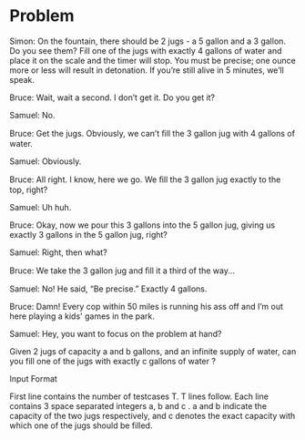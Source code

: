 # Problem

Simon: On the fountain, there should be 2 jugs - a 5 gallon and a 3 gallon. Do you see them? Fill one of the jugs with exactly 4 gallons of water and place it on the scale and the timer will stop. You must be precise; one ounce more or less will result in detonation. If you’re still alive in 5 minutes, we’ll speak.

Bruce: Wait, wait a second. I don’t get it. Do you get it?

Samuel: No.

Bruce: Get the jugs. Obviously, we can’t ﬁll the 3 gallon jug with 4 gallons of water.

Samuel: Obviously.

Bruce: All right. I know, here we go. We ﬁll the 3 gallon jug exactly to the top, right?

Samuel: Uh huh.

Bruce: Okay, now we pour this 3 gallons into the 5 gallon jug, giving us exactly 3 gallons in the 5 gallon jug, right?

Samuel: Right, then what?

Bruce: We take the 3 gallon jug and ﬁll it a third of the way...

Samuel: No! He said, “Be precise.” Exactly 4 gallons.

Bruce: Damn! Every cop within 50 miles is running his ass off and I’m out here playing a kids' games in the park.

Samuel: Hey, you want to focus on the problem at hand?

Given 2 jugs of capacity a and b gallons, and an infinite supply of water, can you fill one of the jugs with exactly c gallons of water ?

Input Format

First line contains the number of testcases T. T lines follow.
Each line contains 3 space separated integers a, b and c . a and b indicate the capacity of the two jugs respectively, and c denotes the exact capacity with which one of the jugs should be filled.
